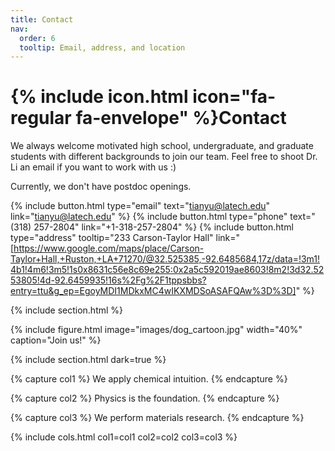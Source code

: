 ```yaml
---
title: Contact
nav:
  order: 6
  tooltip: Email, address, and location
---
```


# {% include icon.html icon="fa-regular fa-envelope" %}Contact

We always welcome motivated high school, undergraduate, and graduate students with different backgrounds to join our team. Feel free to shoot Dr. Li an email if you want to work with us :)

Currently, we don't have postdoc openings. 

{%
  include button.html
  type="email"
  text="tianyu@latech.edu"
  link="tianyu@latech.edu"
%}
{%
  include button.html
  type="phone"
  text="(318) 257-2804"
  link="+1-318-257-2804"
%}
{%
  include button.html
  type="address"
  tooltip="233 Carson-Taylor Hall"
  link="[https://www.google.com/maps/place/Carson-Taylor+Hall,+Ruston,+LA+71270/@32.525385,-92.6485684,17z/data=!3m1!4b1!4m6!3m5!1s0x8631c56e8c69e255:0x2a5c592019ae8603!8m2!3d32.5253805!4d-92.6459935!16s%2Fg%2F1tppsbbs?entry=ttu&g_ep=EgoyMDI1MDkxMC4wIKXMDSoASAFQAw%3D%3D]"
%}


{% include section.html %}

{%
  include figure.html
  image="images/dog_cartoon.jpg"
  width="40%"
  caption="Join us!"
%}




{% include section.html dark=true %}

{% capture col1 %}
We apply chemical intuition.
{% endcapture %}

{% capture col2 %}
Physics is the foundation.
{% endcapture %}

{% capture col3 %}
We perform materials research.
{% endcapture %}

{% include cols.html col1=col1 col2=col2 col3=col3 %}
